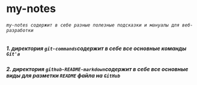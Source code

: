 # my-notes  
###### `my-notes содержит в себе разные полезные подсказки и мануалы для веб-разработки`

##### 1. директория `git-commands`содержит в себе все основные команды `Git'a`
##### 2. директория `github-README-markdown`содержит в себе все основные виды для разметки `README` файла на `GitHub`


